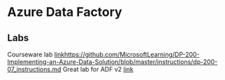 # Azure Data Factory

## Labs
Courseware lab [link]()https://github.com/MicrosoftLearning/DP-200-Implementing-an-Azure-Data-Solution/blob/master/instructions/dp-200-07_instructions.md
Great lab for ADF v2 [link](https://github.com/kromerm/adflab)
